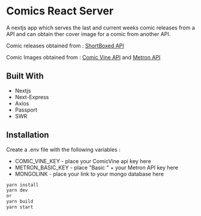 # Comics React Server

A nextjs app which serves the last and current weeks comic releases from a API and can obtain ther cover image for a comic from another API.

Comic releases obtained from : [ShortBoxed API](https://api.shortboxed.com/)

Comic Images obtained from : [Comic Vine API](https://comicvine.gamespot.com/api/) and [Metron API](https://metron.cloud)

## Built With

-   Nextjs
-   Next-Express
-   Axios
-   Passport
-   SWR

## Installation

Create a .env file with the following variables :

-   COMIC_VINE_KEY - place your ComicVine api key here
-   METRON_BASIC_KEY - place "Basic " + your Metron API key here
-   MONGOLINK - place your link to your mongo database here

```bash
yarn install
yarn dev
or
yarn build
yarn start
```
